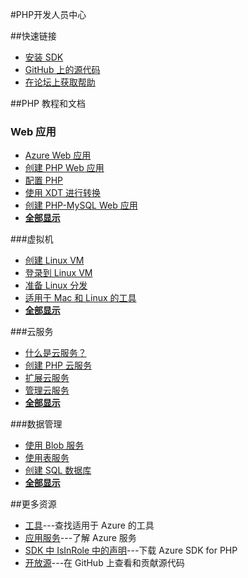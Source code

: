 <properties 
pageTitle="Microsoft Azure 开发人员中心：PHP" 
description="" 
services="PHP" 
documentationCenter="Develop" 
authors="" 
manager="Tiffena" 
editor="Eric Chen" />
<tags ms.service="PHP"
    ms.date=""
    wacn.date="01/21/2016"
    />

#PHP开发人员中心

##快速链接

- [安装 SDK](/zh-cn/documentation/articles/php-download-sdk)
- [GitHub 上的源代码](https://github.com/WindowsAzure/azure-sdk-for-php)
- [在论坛上获取帮助](/zh-cn/support/forums)

##PHP 教程和文档

### Web 应用

- [Azure Web 应用](/zh-cn/documentation/articles/fundamentals-application-models/#WebSites)
- [创建 PHP Web 应用](/zh-cn/documentation/articles/web-sites-php-create-web-sites)
- [配置 PHP](/zh-cn/documentation/articles/web-sites-php-configure)
- [使用 XDT 进行转换](/zh-cn/documentation/articles/web-sites-transform-extend)
- [创建 PHP-MySQL Web 应用](/zh-cn/documentation/articles/web-sites-php-mysql-deploy-use-git)
- **[全部显示](/develop/php/websites)**

###虚拟机

- [创建 Linux VM](/zh-cn/documentation/articles/virtual-machines-linux-tutorial-portal-rm)
- [登录到 Linux VM](/zh-cn/documentation/articles/virtual-machines-linux-how-to-log-on)
- [准备 Linux 分发](/zh-cn/documentation/articles/virtual-machines-linux-create-upload-vhd)
- [适用于 Mac 和 Linux 的工具](/zh-cn/documentation/articles/xplat-cli)
- **[全部显示](/develop/php/virtual-machines)**

###云服务

- [什么是云服务？](/zh-cn/documentation/articles/fundamentals-application-models/#CloudServices)
- [创建 PHP 云服务](/zh-cn/documentation/articles/cloud-services-php-create-web-role)
- [扩展云服务](/zh-cn/documentation/articles/cloud-services-how-to-scale)
- [管理云服务](/zh-cn/documentation/articles/cloud-services-how-to-manage)
- **[全部显示](/develop/php/cloud-services)**

###数据管理

<!--- [创建 MySQL 数据库](/zh-cn/documentation/articles/store-php-create-mysql-database)
- [创建 MongoDB 数据库](/zh-cn/documentation/articles/store-mongolab-php-create-mongodb)-->
- [使用 Blob 服务](/zh-cn/documentation/articles/storage-php-how-to-use-blobs)
- [使用表服务](/zh-cn/documentation/articles/storage-php-how-to-use-table-storage)
- [创建 SQL 数据库](/zh-cn/documentation/articles/sql-database-php-how-to-use)
- **[全部显示](/develop/php/data-management)**

##更多资源

- [工具](/develop/php/tools)---查找适用于 Azure 的工具
- [应用服务](/develop/php/app-services)---了解 Azure 服务
- [SDK 中 IsInRole 中的声明](/documentation/articles/php-download-sdk)---下载 Azure SDK for PHP
- [开放源](http://github.com/windowsazure/azure-sdk-for-php)---在 GitHub 上查看和贡献源代码



